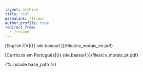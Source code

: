 ```yaml
---
layout: archive
title: "CV"
permalink: /files/
author_profile: true
redirect_from:
  - /resume
---
```


[English CV]({{ site.baseurl }}/files/cv_morais_en.pdf)  

[Currículo em Português]({{ site.baseurl }}/files/cv_morais_pt.pdf)

{% include base_path %}
